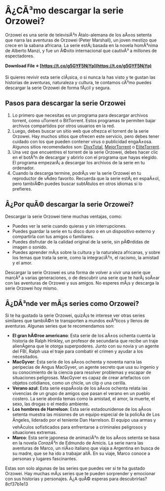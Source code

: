 
 
# Â¿CÃ³mo descargar la serie Orzowei?
 
Orzowei es una serie de televisiÃ³n Ã­talo-alemana de los aÃ±os setenta que narra las aventuras de Orzowei (Peter Marshall), un joven mestizo que crece en la sabana africana. La serie estÃ¡ basada en la novela homÃ³nima de Alberto Manzi, y fue un Ã©xito internacional que cautivÃ³ a millones de espectadores.
 
**Download File ⭐ [https://t.co/g5GYF5NjYp](https://t.co/g5GYF5NjYp)**


 
Si quieres revivir esta serie clÃ¡sica, o si nunca la has visto y te gustan las historias de aventuras, naturaleza y cultura, te contamos cÃ³mo puedes descargar la serie Orzowei de forma fÃ¡cil y segura.
 
## Pasos para descargar la serie Orzowei
 
1. Lo primero que necesitas es un programa para descargar archivos torrent, como uTorrent o BitTorrent. Estos programas te permiten bajar archivos compartidos por otros usuarios en la red.
2. Luego, debes buscar un sitio web que ofrezca el torrent de la serie Orzowei. Hay muchos sitios que ofrecen este servicio, pero debes tener cuidado con los que pueden contener virus o publicidad engaÃ±osa. Algunos sitios recomendados son: [DivxTotal](https://www.divxtotal.la/series/orzowei/), [MejorTorrent](https://www.mejortorrentt.net/serie-descargar-torrent-117-Orzowei.html) o [EliteTorrent](https://www.elitetorrent.li/serie/orzowei/).
3. Una vez que encuentres el torrent de la serie Orzowei, debes hacer clic en el botÃ³n de descargar y abrirlo con el programa que hayas elegido. El programa empezarÃ¡ a descargar los archivos de la serie en tu ordenador.
4. Cuando la descarga termine, podrÃ¡s ver la serie Orzowei en tu reproductor de vÃ­deo favorito. Recuerda que la serie estÃ¡ en espaÃ±ol, pero tambiÃ©n puedes buscar subtÃ­tulos en otros idiomas si lo prefieres.

## Â¿Por quÃ© descargar la serie Orzowei?
 
Descargar la serie Orzowei tiene muchas ventajas, como:

- Puedes ver la serie cuando quieras y sin interrupciones.
- Puedes guardar la serie en tu disco duro o en un dispositivo externo y compartirla con tus amigos o familiares.
- Puedes disfrutar de la calidad original de la serie, sin pÃ©rdidas de imagen o sonido.
- Puedes aprender mÃ¡s sobre la cultura y la naturaleza africanas, y sobre los temas que trata la serie, como la integraciÃ³n, el racismo, la amistad y el amor.

Descargar la serie Orzowei es una forma de volver a vivir una serie que marcÃ³ a varias generaciones, o de descubrir una serie que te harÃ¡ soÃ±ar con las aventuras de Orzowei y sus amigos. No esperes mÃ¡s y descarga la serie Orzowei hoy mismo.
  
## Â¿DÃ³nde ver mÃ¡s series como Orzowei?
 
Si te ha gustado la serie Orzowei, quizÃ¡s te interese ver otras series similares que tambiÃ©n te transporten a mundos exÃ³ticos y llenos de aventuras. Algunas series que te recomendamos son:

- **El gran hÃ©roe americano**: Esta serie de los aÃ±os ochenta cuenta la historia de Ralph Hinkley, un profesor de secundaria que recibe un traje alienÃ­gena que le otorga superpoderes. Junto con su novia y un agente del FBI, Ralph usa el traje para combatir el crimen y ayudar a los necesitados.
- **MacGyver**: Esta serie de los aÃ±os ochenta y noventa narra las peripecias de Angus MacGyver, un agente secreto que usa su ingenio y su conocimiento de la ciencia para resolver problemas y escapar de situaciones peligrosas. MacGyver es capaz de crear artefactos con objetos cotidianos, como un chicle, un clip o una cerilla.
- **Verano azul**: Esta serie espaÃ±ola de los aÃ±os ochenta relata las vivencias de un grupo de amigos que pasan el verano en un pueblo costero. La serie aborda temas como la amistad, el amor, la muerte, el sexo, las drogas o el medio ambiente.
- **Los hombres de Harrelson**: Esta serie estadounidense de los aÃ±os setenta muestra las misiones de un equipo especial de la policÃ­a de Los Ãngeles, liderado por el teniente Dan Harrelson. El equipo usa armas y vehÃ­culos sofisticados para enfrentarse a criminales peligrosos y situaciones extremas.
- **Marco**: Esta serie japonesa de animaciÃ³n de los aÃ±os setenta se basa en la novela *CorazÃ³n* de Edmundo de Amicis. La serie narra las aventuras de Marco, un niÃ±o italiano que viaja a Argentina en busca de su madre, que se ha ido a trabajar allÃ­. En su viaje, Marco conoce a personas y lugares fascinantes.

Estas son solo algunas de las series que puedes ver si te ha gustado Orzowei. Hay muchas mÃ¡s series que te pueden sorprender y emocionar con sus historias y personajes. Â¿A quÃ© esperas para descubrirlas?
 8cf37b1e13
 
